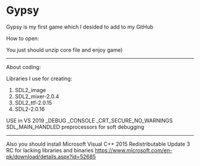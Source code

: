 # Gypsy
Gypsy is my first game which I desided to add to my GitHub

How to open:

You just should unzip core file and enjoy game)

*************************************************

About coding:

Libraries I use for creating:

1) SDL2_image
2) SDL2_mixer-2.0.4
3) SDL2_ttf-2.0.15
4) SDL2-2.0.16

USE in VS 2019 _DEBUG _CONSOLE _CRT_SECURE_NO_WARNINGS SDL_MAIN_HANDLED preprocessors for soft debugging

*************************************************

Also you should install Microsoft Visual C++ 2015 Redistributable Update 3 RC for lacking libraries and binaries
https://www.microsoft.com/en-pk/download/details.aspx?id=52685
